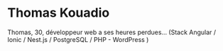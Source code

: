 # Thomas Kouadio

Thomas, 30, développeur web a ses heures perdues... (Stack Angular / Ionic / Nest.js / PostgreSQL / PHP - WordPress )
